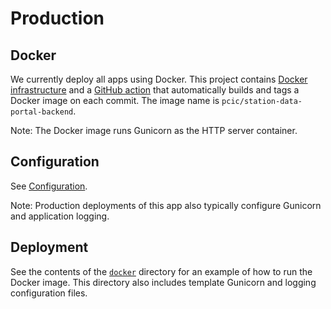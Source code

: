 # Production

## Docker

We currently deploy all apps using Docker.
This project contains [Docker infrastructure](../docker) and a
[GitHub action](../.github/workflows/docker-publish.yml) that automatically
builds and tags a Docker image on each commit. The image name is
`pcic/station-data-portal-backend`.

Note: The Docker image runs Gunicorn as the HTTP server container.

## Configuration

See [Configuration](configuration.md).

Note: Production deployments of this app also typically configure Gunicorn and application logging. 

## Deployment

See the contents of the [`docker`](../docker) directory for an example of how
to run the Docker image. This directory also includes template Gunicorn and logging configuration files.
